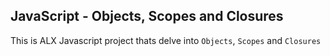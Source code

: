 ## JavaScript - Objects, Scopes and Closures
This is ALX Javascript project thats delve into `Objects`, `Scopes` and `Closures`
